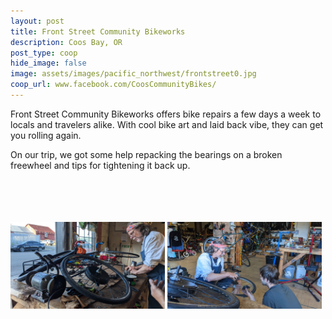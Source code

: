 ```yaml
---
layout: post
title: Front Street Community Bikeworks
description: Coos Bay, OR
post_type: coop
hide_image: false
image: assets/images/pacific_northwest/frontstreet0.jpg
coop_url: www.facebook.com/CoosCommunityBikes/
---
```


Front Street Community Bikeworks offers bike repairs a few days a week to locals and travelers alike.  With cool bike art and laid back vibe, they can get you rolling again.

On our trip, we got some help repacking the bearings on a broken freewheel and tips for tightening it back up.

<br/>
<br/>
<br/>
<br/>

<img width="49%" src="/assets/images/pacific_northwest/frontstreet2.jpg"/>
<img width="49%" src="/assets/images/pacific_northwest/frontstreet3.jpg"/>
